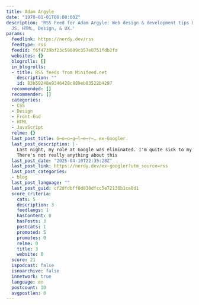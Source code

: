 ```yaml
---
title: Adam Argyle
date: "1970-01-01T00:00:00Z"
description: 'RSS Feed for Adam Argyle: Web design & development tips & tricks: CSS,
  JS, HTML, Design, & UX.'
params:
  feedlink: https://nerdy.dev/rss
  feedtype: rss
  feedid: f6f4739bf23c59009c357e0751fdb2fa
  websites: {}
  blogrolls: []
  in_blogrolls:
  - title: RSS feeds from Minifeed.net
    description: ""
    id: 83b59248e9346428c889eb03522b4297
  recommended: []
  recommender: []
  categories:
  - CSS
  - Design
  - Front-End
  - HTML
  - JavaScript
  relme: {}
  last_post_title: G̶o̶o̶g̶l̶e̶r̶… ex-Googler.
  last_post_description: |-
    Last night, my role at Google was eliminated. I'm quite sick to my stomach, extremely sad, and even more angry. argyle@google.com is no more. Just like that.
    There's not really anything about this
  last_post_date: "2025-04-10T22:35:28Z"
  last_post_link: https://nerdy.dev/ex-googler?utm_source=rss
  last_post_categories:
  - blog
  last_post_language: ""
  last_post_guid: cf2dfdbff0d838dfcc5e72136b1ca8d1
  score_criteria:
    cats: 5
    description: 3
    feedlangs: 1
    hasContent: 0
    hasPosts: 3
    postcats: 1
    promoted: 5
    promotes: 0
    relme: 0
    title: 3
    website: 0
  score: 21
  ispodcast: false
  isnoarchive: false
  innetwork: true
  language: en
  postcount: 10
  avgpostlen: 0
---
```

